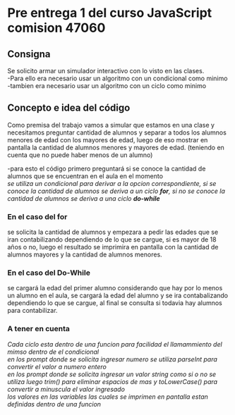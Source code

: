 # Pre entrega 1 del curso JavaScript comision 47060

## Consigna
Se solicito armar un simulador interactivo con lo visto en las clases. <br>
-Para ello era necesario usar un algoritmo con un condicional como minimo <br>
-tambien era necesario usar un algoritmo con un ciclo como minimo <br>

## Concepto e idea del código
Como premisa del trabajo vamos a simular que estamos en una clase y necesitamos preguntar cantidad de alumnos y  separar a todos los alumnos menores de edad con los mayores de edad, luego de eso mostrar en pantalla la cantidad de alumnos menores y mayores de edad. (teniendo en cuenta que no puede haber menos de un alumno) <br>

-para esto el código primero preguntará si se conoce la cantidad de alumnos que se encuentran en el aula en el momento <br>
_se utiliza un condicional para derivar a la opcion correspondiente, si se conoce la cantidad de alumnos se deriva a un ciclo **for**, si no se conoce la cantidad de alumnos se deriva a una ciclo **do-while**_ <br>

### En el caso del for
se solicita la cantidad de alumnos y empezara a pedir las edades que se iran contabilizando dependiendo de lo que se cargue, si es mayor de 18 años o no, luego el resultado se imprimira en pantalla con la cantidad de alumnos mayores y la cantidad de alumnos menores. <br>

### En el caso del Do-While
se cargará la edad del primer alumno considerando que hay por lo menos un alumno en el aula, se cargará la edad del alumno y se ira contabalizando dependiendo lo que se cargue, al final se consulta si todavia hay alumnos para contabilizar. <br>

### A tener en cuenta
_Cada ciclo esta dentro de una funcion para facilidad el llamammiento del mimso dentro de el condicional_ <br>
_en los prompt donde se solicita ingresar numero se utiliza parseInt para convertir el valor a numero entero_ <br>
_en los prompt donde se solicita ingresar un valor string como si o no se utiliza luego trim() para eliminar espacios de mas y toLowerCase() para convertir a minuscula el valor ingresado_ <br>
_los valores en las variables las cuales se imprimen en pantalla estan definidas dentro de una funcion_ <br>
